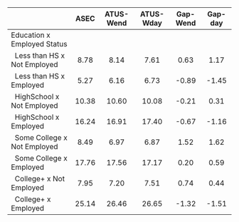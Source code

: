 
|                      |         ASEC |    ATUS-Wend |    ATUS-Wday |     Gap-Wend |      Gap-day |
| -------------------- | :----------: | :----------: | :----------: | :----------: | :----------: |
| Education x Employed Status |              |              |              |              |              |
| &nbsp;&nbsp;Less than HS x Not Employed |         8.78 |         8.14 |         7.61 |         0.63 |         1.17 |
| &nbsp;&nbsp;Less than HS x Employed |         5.27 |         6.16 |         6.73 |        -0.89 |        -1.45 |
| &nbsp;&nbsp;HighSchool x Not Employed |        10.38 |        10.60 |        10.08 |        -0.21 |         0.31 |
| &nbsp;&nbsp;HighSchool x Employed |        16.24 |        16.91 |        17.40 |        -0.67 |        -1.16 |
| &nbsp;&nbsp;Some College x Not Employed |         8.49 |         6.97 |         6.87 |         1.52 |         1.62 |
| &nbsp;&nbsp;Some College x Employed |        17.76 |        17.56 |        17.17 |         0.20 |         0.59 |
| &nbsp;&nbsp;College+ x Not Employed |         7.95 |         7.20 |         7.51 |         0.74 |         0.44 |
| &nbsp;&nbsp;College+ x Employed |        25.14 |        26.46 |        26.65 |        -1.32 |        -1.51 |

